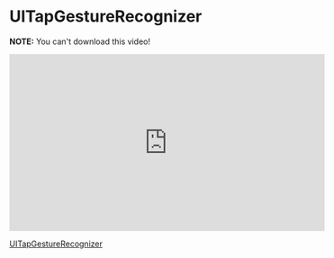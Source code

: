 # UITapGestureRecognizer


**NOTE:** You can't download this video!

<iframe width="560" height="315" src="https://www.youtube.com/embed/smvBuQ_uGqU?rel=0&modestbranding=1" frameborder="0" allowfullscreen></iframe><p><a href="https://www.youtube.com/watch?v=smvBuQ_uGqU">UITapGestureRecognizer</a></p>


